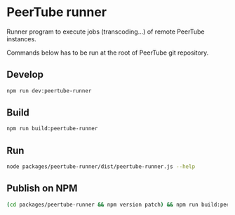 # PeerTube runner

Runner program to execute jobs (transcoding...) of remote PeerTube instances.

Commands below has to be run at the root of PeerTube git repository.

## Develop

```bash
npm run dev:peertube-runner
```

## Build

```bash
npm run build:peertube-runner
```

## Run

```bash
node packages/peertube-runner/dist/peertube-runner.js --help
```

## Publish on NPM

```bash
(cd packages/peertube-runner && npm version patch) && npm run build:peertube-runner && (cd packages/peertube-runner && npm publish --access=public)
```

